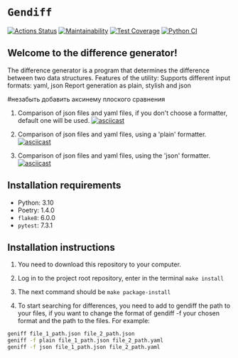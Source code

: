 # `Gendiff`
[![Actions Status](https://github.com/BogdanBarylo/python-project-50/workflows/hexlet-check/badge.svg)](https://github.com/BogdanBarylo/python-project-50/actions)
[![Maintainability](https://api.codeclimate.com/v1/badges/06860799108b157ebc77/maintainability)](https://codeclimate.com/github/BogdanBarylo/python-project-50/maintainability)
[![Test Coverage](https://api.codeclimate.com/v1/badges/06860799108b157ebc77/test_coverage)](https://codeclimate.com/github/BogdanBarylo/python-project-50/test_coverage)
[![Python CI](https://github.com/BogdanBarylo/python-project-50/actions/workflows/github-actions-demo.yml/badge.svg)](https://github.com/BogdanBarylo/python-project-50/actions/workflows/github-actions-demo.yml)

## Welcome to the difference generator!

The difference generator is a program that determines the difference between two data structures. 
Features of the utility:
Supports different input formats: yaml, json
Report generation as plain, stylish and json

#незабыть добавить аксинему плоского сравнения
1. Comparison of json files and yaml files, if you don't choose a formatter, default one will be used.
[![asciicast](https://asciinema.org/a/xkvqF9bg9rfYnCbabdmlKYooa.svg)](https://asciinema.org/a/xkvqF9bg9rfYnCbabdmlKYooa)

2. Comparison of json files and yaml files, using a 'plain' formatter.
[![asciicast](https://asciinema.org/a/bsfcSJ3UriJL3lq77151M21or.svg)](https://asciinema.org/a/bsfcSJ3UriJL3lq77151M21or)

3. Comparison of json files and yaml files, using the 'json' formatter.
[![asciicast](https://asciinema.org/a/nsrEEdiHLQOW4TUXOAqFxYVVV.svg)](https://asciinema.org/a/nsrEEdiHLQOW4TUXOAqFxYVVV)

## Installation requirements

- Python: 3.10
- Poetry: 1.4.0
- `flake8`: 6.0.0
- `pytest`: 7.3.1

## Installation instructions

1. You need to download this repository to your computer.

2. Log in to the project root repository, enter in the terminal `make install`

3. The next command should be `make package-install`

4. To start searching for differences, you need to add to gendiff the path to your files, if you want to change the format of gendiff -f your chosen format and the path to the files. For example:

```bash
geniff file_1_path.json file_2_path.json
geniff -f plain file_1_path.json file_2_path.yaml 
geniff -f json file_1_path.json file_2_path.yaml
```